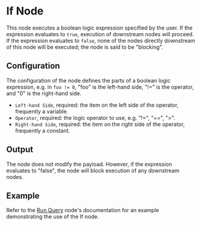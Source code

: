 # If Node

This node executes a boolean logic expression specified by the user. If the expression evaluates to `true`, execution of downstream nodes will proceed. If the expression evaluates to `false`, none of the nodes directly downstream of this node will be executed; the node is said to be "blocking".

## Configuration

The configuration of the node defines the parts of a boolean logic expression, e.g. in `foo != 0`, "foo" is the left-hand side, "!=" is the operator, and "0" is the right-hand side.

* `Left-hand Side`, required: the item on the left side of the operator, frequently a variable.
* `Operator`, required: the logic operator to use, e.g. "!=", "==", ">".
* `Right-hand Side`, required: the item on the right side of the operator, frequently a constant.

## Output

The node does not modify the payload. However, if the expression evaluates to "false", the node will block execution of any downstream nodes.

## Example

Refer to the [Run Query](runquery.md) node's documentation for an example demonstrating the use of the If node.
